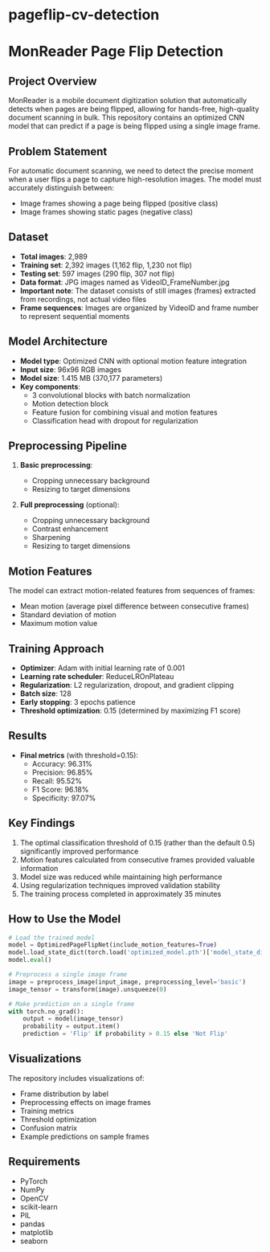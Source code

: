 # pageflip-cv-detection
# MonReader Page Flip Detection

## Project Overview
MonReader is a mobile document digitization solution that automatically detects when pages are being flipped, allowing for hands-free, high-quality document scanning in bulk. This repository contains an optimized CNN model that can predict if a page is being flipped using a single image frame.

## Problem Statement
For automatic document scanning, we need to detect the precise moment when a user flips a page to capture high-resolution images. The model must accurately distinguish between:
- Image frames showing a page being flipped (positive class)
- Image frames showing static pages (negative class)

## Dataset
- **Total images**: 2,989
- **Training set**: 2,392 images (1,162 flip, 1,230 not flip)
- **Testing set**: 597 images (290 flip, 307 not flip)
- **Data format**: JPG images named as VideoID_FrameNumber.jpg
- **Important note**: The dataset consists of still images (frames) extracted from recordings, not actual video files
- **Frame sequences**: Images are organized by VideoID and frame number to represent sequential moments

## Model Architecture
- **Model type**: Optimized CNN with optional motion feature integration
- **Input size**: 96x96 RGB images
- **Model size**: 1.415 MB (370,177 parameters)
- **Key components**:
  - 3 convolutional blocks with batch normalization
  - Motion detection block
  - Feature fusion for combining visual and motion features
  - Classification head with dropout for regularization

## Preprocessing Pipeline
1. **Basic preprocessing**:
   - Cropping unnecessary background
   - Resizing to target dimensions
   
2. **Full preprocessing** (optional):
   - Cropping unnecessary background
   - Contrast enhancement
   - Sharpening
   - Resizing to target dimensions

## Motion Features
The model can extract motion-related features from sequences of frames:
- Mean motion (average pixel difference between consecutive frames)
- Standard deviation of motion
- Maximum motion value

## Training Approach
- **Optimizer**: Adam with initial learning rate of 0.001
- **Learning rate scheduler**: ReduceLROnPlateau
- **Regularization**: L2 regularization, dropout, and gradient clipping
- **Batch size**: 128
- **Early stopping**: 3 epochs patience
- **Threshold optimization**: 0.15 (determined by maximizing F1 score)

## Results
- **Final metrics** (with threshold=0.15):
  - Accuracy: 96.31%
  - Precision: 96.85%
  - Recall: 95.52%
  - F1 Score: 96.18%
  - Specificity: 97.07%

## Key Findings
1. The optimal classification threshold of 0.15 (rather than the default 0.5) significantly improved performance
2. Motion features calculated from consecutive frames provided valuable information
3. Model size was reduced while maintaining high performance
4. Using regularization techniques improved validation stability
5. The training process completed in approximately 35 minutes

## How to Use the Model
```python
# Load the trained model
model = OptimizedPageFlipNet(include_motion_features=True)
model.load_state_dict(torch.load('optimized_model.pth')['model_state_dict'])
model.eval()

# Preprocess a single image frame
image = preprocess_image(input_image, preprocessing_level='basic')
image_tensor = transform(image).unsqueeze(0)

# Make prediction on a single frame
with torch.no_grad():
    output = model(image_tensor)
    probability = output.item()
    prediction = 'Flip' if probability > 0.15 else 'Not Flip'
```

## Visualizations
The repository includes visualizations of:
- Frame distribution by label
- Preprocessing effects on image frames
- Training metrics
- Threshold optimization
- Confusion matrix
- Example predictions on sample frames

## Requirements
- PyTorch
- NumPy
- OpenCV
- scikit-learn
- PIL
- pandas
- matplotlib
- seaborn

